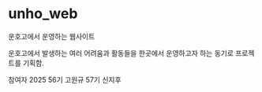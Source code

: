 # unho_web

운호고에서 운영하는 웹사이트

운호고에서 발생하는 여러 어려움과 활동들을 한곳에서 운영하고자 하는 동기로 프로젝트를 기획함.

참여자
2025
56기 고원규
57기 신지후

